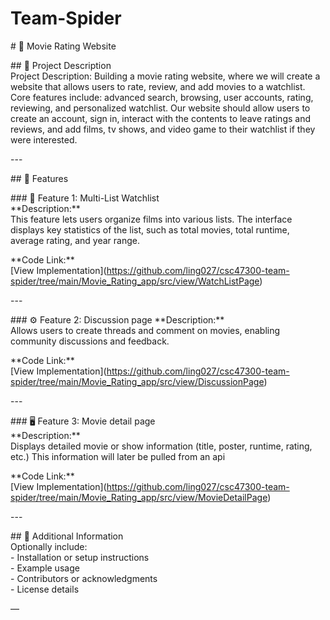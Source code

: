# Team-Spider


\# 🧩 Movie Rating Website

\#\# 📘 Project Description  
Project Description: </b>Building a movie rating website, where we will create a website that allows users to rate, review, and add movies to a watchlist. Core features include: advanced search, browsing, user accounts, rating, reviewing, and personalized watchlist. Our website should allow users to create an account, sign in, interact with the contents to leave ratings and reviews, and add films, tv shows, and video game to their watchlist if they were interested.

\---

\#\# 🚀 Features

\#\#\# 🧠 Feature 1: Multi-List Watchlist  
\*\*Description:\*\*    
This feature lets users organize films into various lists. The interface displays key statistics of the list, such as 
total movies, total runtime, average rating, and year range. 

\*\*Code Link:\*\*    
\[View Implementation\](https://github.com/ling027/csc47300-team-spider/tree/main/Movie_Rating_app/src/view/WatchListPage)

\---

\#\#\# ⚙️ Feature 2: Discussion page
\*\*Description:\*\*    
Allows users to create threads and comment on movies, enabling community discussions and feedback.  

\*\*Code Link:\*\*    
\[View Implementation\](https://github.com/ling027/csc47300-team-spider/tree/main/Movie_Rating_app/src/view/DiscussionPage)

\---

\#\#\# 🖥️ Feature 3: Movie detail page  
\*\*Description:\*\*    
Displays detailed movie or show information (title, poster, runtime, rating, etc.) This information will later be pulled from an api

\*\*Code Link:\*\*    
\[View Implementation\](https://github.com/ling027/csc47300-team-spider/tree/main/Movie_Rating_app/src/view/MovieDetailPage)

\---

\#\# 📄 Additional Information  
Optionally include:  
\- Installation or setup instructions    
\- Example usage    
\- Contributors or acknowledgments    
\- License details  

—

